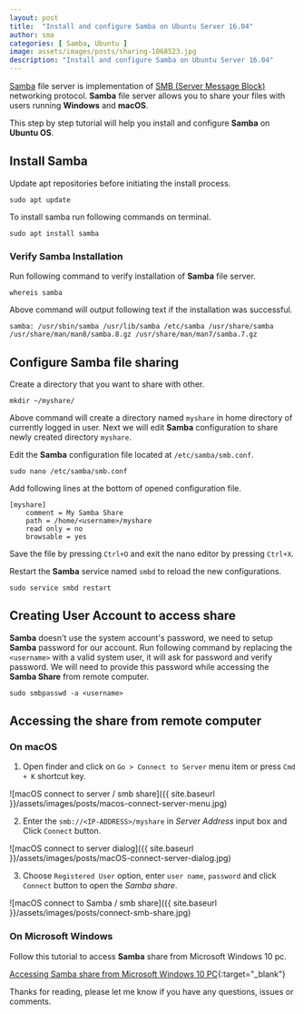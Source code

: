 ```yaml
---
layout: post
title:  "Install and configure Samba on Ubuntu Server 16.04"
author: sma
categories: [ Samba, Ubuntu ]
image: assets/images/posts/sharing-1068523.jpg
description: "Install and configure Samba on Ubuntu Server 16.04"
---
```


[Samba](https://www.samba.org) file server is implementation of [SMB (Server Message Block)](https://en.wikipedia.org/wiki/Server_Message_Block) networking protocol. **Samba** file server allows you to share your files with users running **Windows** and **macOS**.

This step by step tutorial will help you install and configure **Samba** on **Ubuntu OS**.

## Install Samba

Update apt repositories before initiating the install process.

```
sudo apt update
```

To install samba run following commands on terminal.

```
sudo apt install samba
```

### Verify Samba Installation
Run following command to verify installation of **Samba** file server.

```
whereis samba
``` 

Above command will output following text if the installation was successful.

```
samba: /usr/sbin/samba /usr/lib/samba /etc/samba /usr/share/samba /usr/share/man/man8/samba.8.gz /usr/share/man/man7/samba.7.gz
```

## Configure Samba file sharing
Create a directory that you want to share with other.

```
mkdir ~/myshare/
```

Above command will create a directory named  `myshare` in home directory of currently logged in user. Next we will edit **Samba** configuration to share newly created directory `myshare`. 

Edit the **Samba** configuration file located at `/etc/samba/smb.conf`.

```
sudo nano /etc/samba/smb.conf
```

Add following lines at the bottom of opened configuration file.

```
[myshare]
    comment = My Samba Share
    path = /home/<username>/myshare
    read only = no
    browsable = yes
```

Save the file by pressing `Ctrl+O` and exit the nano editor by pressing `Ctrl+X`.

Restart the **Samba** service named `smbd` to reload the new configurations.

```
sudo service smbd restart
```

## Creating User Account to access share

**Samba** doesn't use the system account's password, we need to setup **Samba** password for our account. Run following command by replacing the `<username>` with a valid system user, it will ask for password and verify password. We will need to provide this password while accessing the **Samba Share** from remote computer.

```
sudo smbpasswd -a <username>
```

## Accessing the share from remote computer

### On macOS
1. Open finder and click on `Go > Connect to Server` menu item or press `Cmd + K` shortcut key.

![macOS connect to server / smb share]({{ site.baseurl }}/assets/images/posts/macos-connect-server-menu.jpg)

2. Enter the `smb://<IP-ADDRESS>/myshare` in *Server Address* input box and Click `Connect` button.

![macOS connect to server dialog]({{ site.baseurl }}/assets/images/posts/macOS-connect-server-dialog.jpg)

3. Choose `Registered User` option, enter `user name`, `password` and click `Connect` button to open the *Samba share*.

![macOS connect to Samba / smb share]({{ site.baseurl }}/assets/images/posts/connect-smb-share.jpg)

### On Microsoft Windows

Follow this tutorial to access **Samba** share from Microsoft Windows 10 pc.

[Accessing Samba share from Microsoft Windows 10 PC](https://www.windowscentral.com/how-access-files-network-devices-using-smbv1-windows-10){:target="_blank"}


Thanks for reading, please let me know if you have any questions, issues or comments.




